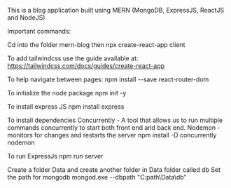This is a blog application built using MERN (MongoDB, ExpressJS, ReactJS and NodeJS) 

Important commands:

Cd into the folder mern-blog then
npx create-react-app client

To add tailwindcss use the guide available at:
https://tailwindcss.com/docs/guides/create-react-app

To help navigate between pages:
npm install --save react-router-dom

To initialize the node package
npm init -y

To install express JS
npm install express

To install dependencies
Concurrently - A tool that allows us to run multiple commands concurrently to start both front end and back end.
Nodemon - monitors for changes and restarts the server
npm install -D concurrently nodemon

To run ExpressJs 
npm run server

Create a folder Data and create another folder in Data folder called db
Set the path for mongodb
mongod.exe --dbpath "C:path\Data\db"


